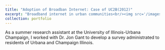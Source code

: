 ```yaml
---
title: "Adoption of Broadban Internet: Case of UC2B(2012)"
excerpt: "Broadband internet in urban communities<br/><img src='/images/community.png'>"
collection: portfolio
---
```


As a summer research assistant at the University of Illinois-Urbana Champaign, I worked with Dr. Jon Gant to develop a survey administrated to residents of Urbana and Champaign Illinois. 

